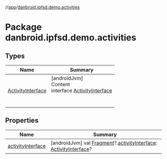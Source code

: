 //[app](../index.md)/[danbroid.ipfsd.demo.activities](index.md)



# Package danbroid.ipfsd.demo.activities  


## Types  
  
|  Name|  Summary| 
|---|---|
| [ActivityInterface](-activity-interface/index.md)| [androidJvm]  <br>Content  <br>interface [ActivityInterface](-activity-interface/index.md)  <br><br><br>


## Properties  
  
|  Name|  Summary| 
|---|---|
| [activityInterface](index.md#danbroid.ipfsd.demo.activities//activityInterface/androidx.fragment.app.Fragment?#/PointingToDeclaration/)|  [androidJvm] val [Fragment](https://developer.android.com/reference/kotlin/androidx/fragment/app/Fragment.html)?.[activityInterface](index.md#danbroid.ipfsd.demo.activities//activityInterface/androidx.fragment.app.Fragment?#/PointingToDeclaration/): [ActivityInterface](-activity-interface/index.md)?   <br>

